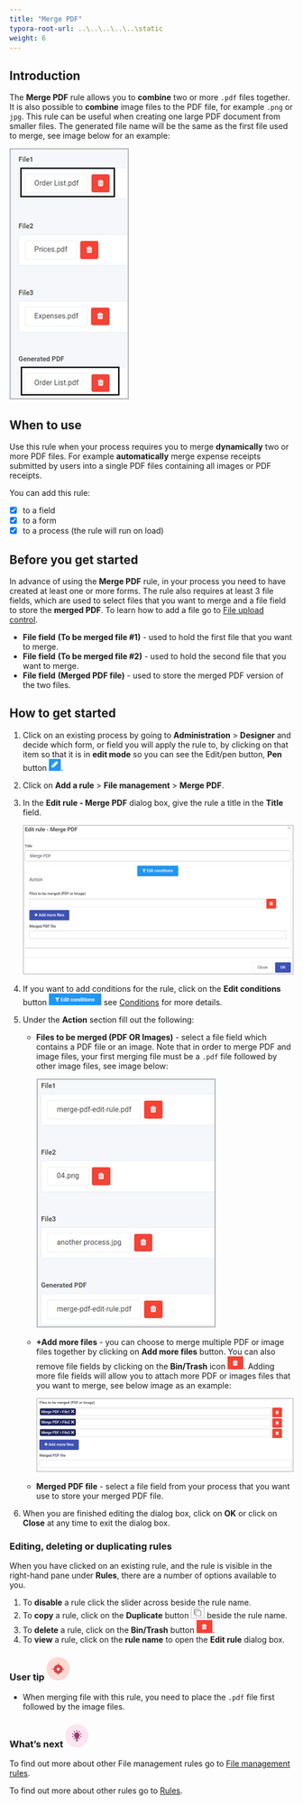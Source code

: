 ```yaml
---
title: "Merge PDF"
typora-root-url: ..\..\..\..\..\static
weight: 6
---
```


## Introduction

The **Merge PDF** rule allows you to **combine** two or more `.pdf` files together. It is also possible to **combine** image files to the PDF file, for example `.png` or `jpg`. This rule can be useful when creating one large PDF document from smaller files. The generated file name will be the same as the first file used to merge, see image below for an example:

![Generated PDF file name](/images/merge-pdf-name.jpg)

## When to use 
Use this rule when your process requires you to merge **dynamically** two or more PDF files. For example **automatically** merge expense receipts submitted by users into a single PDF files containing all images or PDF receipts.

You can add this rule:

- [x] to a field
- [x] to a form
- [x] to a process (the rule will run on load)

## Before you get started

In advance of using the **Merge PDF** rule, in your process you need to have created at least one or more forms. The rule also requires at least 3 file fields, which are used to select files that you want to merge and a file field to store the **merged PDF**. To learn how to add a file go to [File upload control](/docs/platform/controls/input/file-upload/).

- **File field** **(To be merged file #1)** - used to hold the first file that you want to merge.
- **File field** **(To be merged file #2)** - used to hold the second file that you want to merge.
- **File field** **(Merged PDF file)** - used to store the merged PDF version of the two files.

## How to get started

1. Click on an existing process by going to **Administration** > **Designer** and decide which form, or field you will apply the rule to, by clicking on that item so that it is in **edit mode** so you can see the Edit/pen button, **Pen** button ![Pen button](/images/penicon.png).

2. Click on **Add a rule** > **File management** > **Merge PDF**.

3. In the **Edit rule - Merge PDF** dialog box, give the rule a title in the **Title** field.

   ![Edit rule - copy file](/images/merge-pdf-edit-rule.jpg)

4. If you want to add conditions for the rule, click on the **Edit conditions** button ![Edit conditions button](/images/editconditions.png) see [Conditions](/docs/platform/rules/general/add-conditions/) for more details.

5. Under the **Action** section fill out the following:

   - **Files to be merged (PDF OR Images)** - select a file field which contains a PDF file or an image. Note that in order to merge PDF and image files, your first merging file must be a `.pdf` file followed by other image files, see image below:

     ![PDF files merged with images](/images/merge-pdf-images.jpg)

   - **+Add more files** - you can choose to merge multiple PDF or image files together by clicking on **Add more files** button. You can also remove file fields by clicking on the **Bin/Trash** icon ![Bin/Trash button](/images/bin.png). Adding more file fields will allow you to attach more PDF or images files that you want to merge, see below image as an example:

     ![Multiple files to be merged](/images/merge-pdf-mulitiple-files.jpg)

   - **Merged PDF file** - select a file field from your process that you want use to store your merged PDF file.

6. When you are finished editing the dialog box, click on **OK** or click on **Close** at any time to exit the dialog box.

### Editing, deleting or duplicating rules

When you have clicked on an existing rule, and the rule is visible in the right-hand pane under **Rules**, there are a number of options available to you.

1. To **disable** a rule click the slider across beside the rule name.
2. To **copy** a rule, click on the **Duplicate** button ![Duplicate button](/images/duplicate-button.jpg) beside the rule name.
3. To **delete** a rule, click on the **Bin/Trash** button ![Bin/Trash button](/images/bin.png).
4. To **view** a rule, click on the **rule name** to open the **Edit rule** dialog box.

### User tip ![Target icon](/images/05.png)

- When merging file with this rule, you need to place the `.pdf` file first followed by the image files.

### What’s next ![Idea icon](/images/18.png)

To find out more about other File management rules go to [File management rules](/docs/platform/rules/files/).

To find out more about other rules go to [Rules](/docs/platform/rules/).
